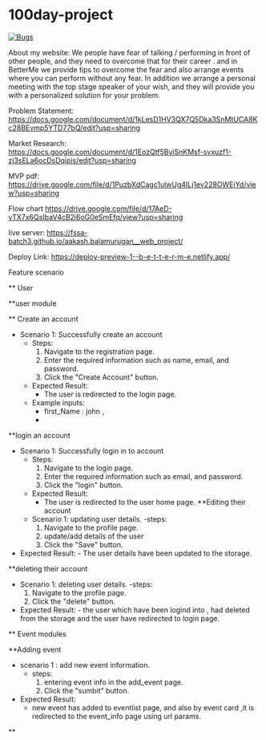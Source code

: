 # 100day-project




[![Bugs](https://sonarcloud.io/api/project_badges/measure?project=fssa-batch3_aakash.balamurugan__web_project&metric=bugs)](https://sonarcloud.io/summary/new_code?id=fssa-batch3_aakash.balamurugan__web_project)

About my website:
We people have fear of talking / performing in front of other people, and they need to overcome that for their career . and in BetterMe we provide tips to overcome the fear and also arrange events where you can perform without any fear. In addition we arrange a personal meeting with the top stage speaker of your wish, and they will provide you with a personalized solution for your problem. 

Problem Statement:
https://docs.google.com/document/d/1kLesD1HV3QX7Q5Dka3SnMtUCA8Kc28BEvmp5YTD77bQ/edit?usp=sharing 

Market Research:
https://docs.google.com/document/d/1EozQtf5ByiSnKMsf-svxuzf1-zj3sELa6ocDsDqipis/edit?usp=sharing


MVP pdf:
https://drive.google.com/file/d/1PuzbXdCagc1ulwUg4ILj1ev228OWEjYd/view?usp=sharing

Flow chart
https://drive.google.com/file/d/17AeD-vTX7x6QsIbaV4cB2i6oG0eSmEfq/view?usp=sharing

live server:
https://fssa-batch3.github.io/aakash.balamurugan__web_project/

Deploy Link:
https://deploy-preview-1--b-e-t-t-e-r-m-e.netlify.app/



Feature scenario

** User

**user module

** Create an account
- Scenario 1: Successfully create an account
    - Steps:
        1. Navigate to the registration page.
        2. Enter the required information such as name, email, and password.
        3. Click the "Create Account" button.
    - Expected Result:
        - The user is redirected to the login page.
    - Example inputs:
        - first_Name : john , 
        -     

**login an account
- Scenario 1: Successfully login in to account
    - Steps:
        1. Navigate to the login page.
        2. Enter the required information such as email, and password.
        3. Click the "login" button.
    - Expected Result:
        - The user is redirected to the user home page.
**Editing their account
  -  Scenario 1: updating user details.
     -steps:
     1. Navigate to the profile page.
     2. update/add details of the user 
     3. Click the "Save" button.
- Expected Result:
        - The user details have been updated to the storage.
      
**deleting their account
  -  Scenario 1: deleting user details.
     -steps:
     1. Navigate to the profile page.
     2. Click the "delete" button.
- Expected Result:
        - the user which have been logind into , had deleted from the storage and the user have redirected to login page.


** Event modules

**Adding event
  - scenario 1 : add new event information.
     - steps:
       1. entering event info in the add_event page.
       2. Click the "sumbit" button.
  - Expected Result:
      - new event has added to eventlist page, and also by event card ,it is redirected to the event_info page using url params.

**  
     
